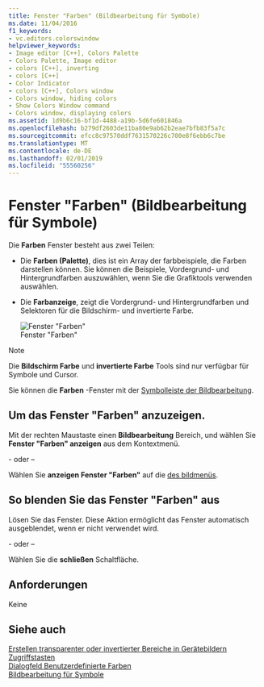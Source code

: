 ```yaml
---
title: Fenster "Farben" (Bildbearbeitung für Symbole)
ms.date: 11/04/2016
f1_keywords:
- vc.editors.colorswindow
helpviewer_keywords:
- Image editor [C++], Colors Palette
- Colors Palette, Image editor
- colors [C++], inverting
- colors [C++]
- Color Indicator
- colors [C++], Colors window
- Colors window, hiding colors
- Show Colors Window command
- Colors window, displaying colors
ms.assetid: 1d9b6c16-bf1d-4488-a19b-5d6fe601846a
ms.openlocfilehash: b279df2603de11ba80e9ab62b2eae7bfb83f5a7c
ms.sourcegitcommit: efcc8c97570ddf7631570226c700e8f6ebb6c7be
ms.translationtype: MT
ms.contentlocale: de-DE
ms.lasthandoff: 02/01/2019
ms.locfileid: "55560256"
---
```

# <a name="colors-window-image-editor-for-icons"></a>Fenster "Farben" (Bildbearbeitung für Symbole)

Die **Farben** Fenster besteht aus zwei Teilen:

- Die **Farben (Palette)**, dies ist ein Array der farbbeispiele, die Farben darstellen können. Sie können die Beispiele, Vordergrund- und Hintergrundfarben auszuwählen, wenn Sie die Grafiktools verwenden auswählen.

- Die **Farbanzeige**, zeigt die Vordergrund- und Hintergrundfarben und Selektoren für die Bildschirm- und invertierte Farbe.

   ![Fenster "Farben"](../windows/media/vccolorswindow.gif "VcColorsWindow")<br/>
   Fenster "Farben"

> [!NOTE]
> Die **Bildschirm Farbe** und **invertierte Farbe** Tools sind nur verfügbar für Symbole und Cursor.

Sie können die **Farben** -Fenster mit der [Symbolleiste der Bildbearbeitung](../windows/toolbar-image-editor-for-icons.md).

## <a name="to-display-the-colors-window"></a>Um das Fenster "Farben" anzuzeigen.

Mit der rechten Maustaste einen **Bildbearbeitung** Bereich, und wählen Sie **Fenster "Farben" anzeigen** aus dem Kontextmenü.

   \- oder –

Wählen Sie **anzeigen Fenster "Farben"** auf die [des bildmenüs](../windows/image-menu-image-editor-for-icons.md).

## <a name="to-hide-the-colors-window"></a>So blenden Sie das Fenster "Farben" aus

Lösen Sie das Fenster. Diese Aktion ermöglicht das Fenster automatisch ausgeblendet, wenn er nicht verwendet wird.

\- oder –

Wählen Sie die **schließen** Schaltfläche.

## <a name="requirements"></a>Anforderungen

Keine

## <a name="see-also"></a>Siehe auch

[Erstellen transparenter oder invertierter Bereiche in Gerätebildern](../windows/creating-transparent-or-inverse-regions-in-device-images.md)<br/>
[Zugriffstasten](../windows/accelerator-keys-image-editor-for-icons.md)<br/>
[Dialogfeld Benutzerdefinierte Farben](../windows/custom-color-selector-dialog-box-image-editor-for-icons.md)<br/>
[Bildbearbeitung für Symbole](../windows/image-editor-for-icons.md)